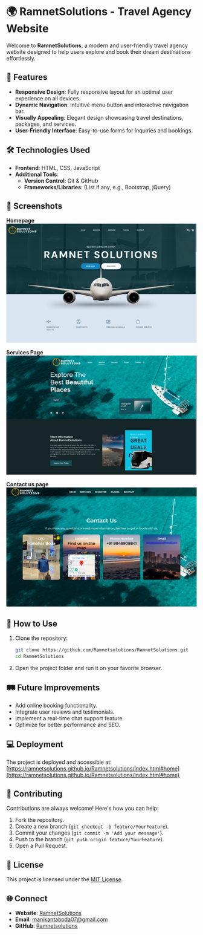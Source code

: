 
# 🌍 RamnetSolutions - Travel Agency Website  

Welcome to **RamnetSolutions**, a modern and user-friendly travel agency website designed to help users explore and book their dream destinations effortlessly.  

## 🚀 Features  

- **Responsive Design**: Fully responsive layout for an optimal user experience on all devices.  
- **Dynamic Navigation**: Intuitive menu button and interactive navigation bar.  
- **Visually Appealing**: Elegant design showcasing travel destinations, packages, and services.  
- **User-Friendly Interface**: Easy-to-use forms for inquiries and bookings.  

## 🛠️ Technologies Used  

- **Frontend**: HTML, CSS, JavaScript    
- **Additional Tools**:  
  - **Version Control**: Git & GitHub  
  - **Frameworks/Libraries**: (List if any, e.g., Bootstrap, jQuery)  

## 📸 Screenshots  
**Homepage**  
![Homepage](assets/screenshots/HomePage.png)  

**Services Page**  
![Features](assets/screenshots/Services.png)  

**Contact us page**  
![Booking Form](assets/screenshots/ContactUs.png)

## 🌟 How to Use  

1. Clone the repository:  
   ```bash  
   git clone https://github.com/Ramnetsolutions/RamnetSolutions.git 
   cd RamnetSolutions  
   ```  
2. Open the project folder and run it on your favorite browser.  

## 🛤️ Future Improvements  

- Add online booking functionality.  
- Integrate user reviews and testimonials.  
- Implement a real-time chat support feature.  
- Optimize for better performance and SEO.  

## 💻 Deployment  

The project is deployed and accessible at: [https://ramnetsolutions.github.io/Ramnetsolutions/index.html#home](https://ramnetsolutions.github.io/Ramnetsolutions/index.html#home)  

## 🤝 Contributing  

Contributions are always welcome! Here's how you can help:  

1. Fork the repository.  
2. Create a new branch (`git checkout -b feature/YourFeature`).  
3. Commit your changes (`git commit -m 'Add your message'`).  
4. Push to the branch (`git push origin feature/YourFeature`).  
5. Open a Pull Request.  

## 📝 License  

This project is licensed under the [MIT License](LICENSE).  

## 🌐 Connect  

- **Website**: [RamnetSolutions](https://ramnetsolutions.github.io/Ramnetsolutions/index.html#home)  
- **Email**: [manikantaboda07@gmail.com](mailto:manikantaboda07@gmail.com)  
- **GitHub**: [Ramnetsolutions](https://github.com/Ramnetsolutions)  
